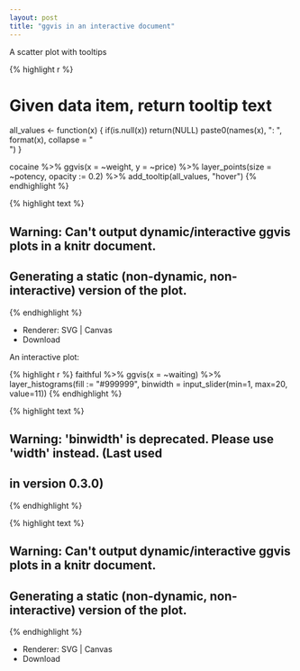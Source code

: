 ```yaml
---
layout: post
title: "ggvis in an interactive document"
---
```




A scatter plot with tooltips


{% highlight r %}
# Given data item, return tooltip text
all_values <- function(x) {
  if(is.null(x)) return(NULL)
  paste0(names(x), ": ", format(x), collapse = "<br />")
}

cocaine %>%
  ggvis(x = ~weight, y = ~price) %>%
  layer_points(size = ~potency, opacity := 0.2) %>%
  add_tooltip(all_values, "hover")
{% endhighlight %}



{% highlight text %}
## Warning: Can't output dynamic/interactive ggvis plots in a knitr document.
## Generating a static (non-dynamic, non-interactive) version of the plot.
{% endhighlight %}

<div id="plot_id702921086-container" class="ggvis-output-container">
<div id="plot_id702921086" class="ggvis-output"></div>
<div class="plot-gear-icon">
<nav class="ggvis-control">
<a class="ggvis-dropdown-toggle" title="Controls" onclick="return false;"></a>
<ul class="ggvis-dropdown">
<li>
Renderer: 
<a id="plot_id702921086_renderer_svg" class="ggvis-renderer-button" onclick="return false;" data-plot-id="plot_id702921086" data-renderer="svg">SVG</a>
 | 
<a id="plot_id702921086_renderer_canvas" class="ggvis-renderer-button" onclick="return false;" data-plot-id="plot_id702921086" data-renderer="canvas">Canvas</a>
</li>
<li>
<a id="plot_id702921086_download" class="ggvis-download" data-plot-id="plot_id702921086">Download</a>
</li>
</ul>
</nav>
</div>
</div>
<script type="text/javascript">
var plot_id702921086_spec = {
    "data": [
        {
            "name": "cocaine0",
            "format": {
                "type": "csv",
                "parse": {
                    "weight": "number",
                    "price": "number",
                    "potency": "number"
                }
            },
            "values": "\"weight\",\"price\",\"potency\"\n99,2500,33\n2,200,71\n1,50,83\n5,300,56\n4,300,19\n39,1000,28\n2,300,47\n1,100,37\n150,3000,12\n9,400,87\n7,500,93\n28,1200,55\n2,500,83\n3,160,67\n1,160,78\n23,1000,66\n3,230,56\n2,300,83\n3,300,90\n6,650,77\n7,250,31\n3,250,93\n2,100,56\n24,350,43\n1,40,94\n29,900,77\n2,200,84\n1,100,47\n60,1700,44\n14,450,32\n1,150,91\n49,1400,55\n23,550,72\n125,3200,30\n3,100,63\n1,100,75\n50,1300,82\n6,200,55\n2,200,45\n26,1100,69\n54,1500,37\n19,560,54\n1,40,84\n10,300,44\n59,2400,41\n3,300,74\n140,2800,58\n2,300,70\n1,200,40\n41,1200,52\n4,200,78\n3,150,66\n50,1500,55\n1,80,84\n1,100,64\n39,1600,44\n53,1500,57\n22,350,41\n1,60,83\n2,100,80\n1,200,67\n1,40,89\n6,450,61\n27,950,68\n62,1500,42\n84,2500,43\n56,1000,57\n6,500,72\n1,100,66\n8,220,42\n10,700,71\n10,300,37\n4,150,90\n81,2400,67\n1,100,31\n28,900,55\n53,1800,52\n27,780,52\n1,100,82\n61,1800,74\n86,1800,79\n28,950,46\n5,320,77\n30,960,76\n14,920,68\n27,1100,46\n1,150,44\n8,800,55\n2,150,48\n139,3000,6\n3,150,73\n1,100,78\n12,400,65\n52,1200,75\n24,770,37\n9,500,57\n61,2400,37\n39,1800,34\n6,400,60\n54,1500,30\n8,550,85\n15,700,70\n5,350,89\n10,250,81\n6,500,81\n44,1500,82\n1,100,91\n81,1500,76\n52,1600,49\n1,200,73\n13,500,54\n1,80,81\n13,800,84\n6,300,40\n21,800,40\n7,250,72\n1,75,30\n38,1200,59\n41,1000,74\n4,350,53\n1,50,61\n2,200,92\n53,1500,43\n57,2100,56\n124,2600,44\n4,500,38\n3,130,81\n1,160,79\n1,60,65\n27,700,33\n3,200,83\n2,100,88\n29,1100,50\n27,1100,85\n45,2000,59\n4,450,80\n1,400,64\n32,900,47\n5,250,59\n12,900,78\n10,500,69\n185,4600,76\n1,650,84\n55,1600,34\n1,150,60\n16,600,52\n56,1400,37\n13,800,77\n13,250,73\n1,80,26\n22,350,40\n3,130,34\n1,60,80\n13,500,79\n48,1300,58\n4,280,42\n29,1000,71\n1,180,90\n5,550,66\n124,2600,61\n14,450,91\n1,50,88\n21,1000,49\n2,300,77\n12,500,76\n60,1700,71\n2,80,44\n7,350,63\n14,650,45\n13,450,39\n4,600,69\n10,300,33\n30,1100,55\n37,1200,31\n12,270,80\n3,160,70\n63,1400,63\n15,500,21\n2,100,79\n27,580,68\n14,520,36\n23,850,39\n87,3000,49\n3,120,44\n40,1500,48\n7,290,20\n6,800,83\n30,1000,39\n25,640,81\n75,5100,60\n27,800,46\n21,550,68\n1,200,75\n1,160,84\n10,550,47\n1,100,89\n103,3800,64\n61,1400,43\n41,750,56\n7,230,57\n1,120,86\n22,1200,39\n55,1500,72\n59,1700,77\n4,400,82\n11,1000,74\n60,2000,64\n12,350,77\n56,1500,45\n123,4000,40\n14,450,50\n7,230,80\n13,500,37\n1,60,87\n1,100,88\n2,300,87\n10,650,66\n4,200,72\n1,60,76\n1,140,88\n240,4400,46\n12,600,42\n8,230,53\n1,80,87\n27,980,48\n27,800,36\n3,150,57\n60,2000,56\n6,200,48\n1,100,69\n1,300,73\n55,1600,49\n93,1900,53\n54,2200,69\n12,2500,81\n1,50,90\n1,50,87\n2,50,87\n1,180,55\n28,560,56\n50,1600,40\n2,100,70\n56,1700,50\n27,1100,30\n1,80,83\n49,1300,71\n3,300,64\n5,240,62\n27,800,70\n19,600,66\n6,300,37\n13,500,63\n3,200,86\n3,300,65\n1,200,80\n1,100,46\n26,750,46\n1,100,93\n62,1300,21\n13,550,54\n3,200,56\n1,60,90\n43,2300,28\n7,300,70\n27,1100,72\n58,1900,41\n21,710,77\n3,800,89\n2,200,88\n13,500,59\n6,300,80\n1,100,75\n61,2100,46\n20,1000,90\n2,200,37\n27,800,63\n4,350,75\n3,200,85\n111,3400,39\n7,600,77\n10,550,74\n1,80,64\n11,600,39\n1,100,75\n1,250,85\n11,450,67\n50,1100,46\n2,200,50\n55,1500,58\n3,240,67\n26,1100,47\n56,1700,30\n3,300,69\n66,2100,29\n41,1200,22\n8,700,61\n55,1700,59\n62,1500,60\n3,190,80\n7,430,78\n13,450,58\n6,500,84\n1,150,59\n18,500,41\n21,580,78\n10,400,71\n27,1000,73\n22,500,46\n46,1200,54\n12,400,67\n107,2800,66\n28,800,61\n28,800,58\n27,900,54\n2,150,65\n37,1100,64\n6,300,61\n36,1400,54\n2,270,85\n14,450,44\n3,250,47\n23,600,70\n13,650,43\n1,250,74\n1,80,90\n3,500,64\n124,2800,71\n1,120,46\n52,2200,31\n15,300,38\n1,60,64\n17,500,32\n2,200,73\n1,40,76\n27,830,13\n14,800,76\n25,900,57\n7,380,70\n4,280,57\n62,1900,43\n69,1800,68\n17,1200,58\n118,2900,66\n56,1100,75\n55,2400,38\n9,500,72\n2,160,56\n56,1200,61\n3,120,61\n4,300,61\n5,400,73\n85,2100,49\n4,430,56\n83,2000,71\n28,1400,57\n55,1700,47\n1,200,77\n27,1800,60\n6,300,27\n27,1000,62\n1,100,30\n19,750,42\n121,3600,43\n14,550,56\n20,700,61\n12,450,62\n2,400,47\n20,1000,83\n3,300,75\n34,1200,55\n48,1400,70\n3,290,82\n87,1900,3\n29,900,65\n25,900,45\n27,1000,65\n6,200,57\n24,800,73\n217,5000,77\n8,1000,53\n81,2400,53\n8,650,89\n74,2300,37\n12,500,58\n10,320,48\n20,350,44\n62,1100,61\n1,60,87\n6,300,16\n1,40,72\n13,380,55\n3,130,80\n5,100,22\n8,300,37\n39,2300,60\n26,900,53\n51,900,69\n19,970,46\n6,500,56\n14,500,36\n1,120,62\n24,530,85\n1,80,91\n11,400,80\n4,400,51\n3,200,67\n18,700,66\n18,900,56\n1,50,54\n3,120,38\n27,1000,38\n10,650,69\n42,1100,46\n27,1000,46\n3,200,75\n24,1000,54\n1,150,64\n55,1900,61\n3,250,54\n1,100,59\n13,280,78\n12,400,76\n1,60,59\n3,200,89\n28,900,44\n34,1400,51\n1,40,75\n3,130,52\n22,700,43\n1,180,92\n26,900,49\n19,620,60\n1,100,79\n12,500,81\n2,200,69\n1,50,62\n8,360,78\n61,1500,33\n18,500,36\n6,500,61\n83,2300,56\n5,500,55\n1,50,83\n1,40,81\n1,100,72\n14,1700,58\n10,250,49\n27,800,66\n1,150,93\n1,130,59\n53,2000,80\n54,1500,62\n18,850,32\n20,900,66\n55,1500,63\n11,800,59\n11,500,37\n25,1300,48\n19,760,64\n26,800,66\n3,80,79\n17,500,73\n55,1200,39\n13,520,67\n1,40,72\n66,2100,64\n1,80,75\n65,1400,72\n18,450,59\n55,900,75\n32,1300,68\n13,400,39\n8,200,36\n2,260,73\n25,600,45\n10,300,80\n3,200,76\n61,2200,52\n5,300,60\n2,60,79\n123,4000,3\n3,250,37\n27,750,82\n9,300,66\n3,230,81\n2,170,58\n51,1800,37\n24,850,93\n1,100,48\n26,600,61\n1,60,77\n24,1200,37\n1,40,77\n1,160,54\n55,3000,42\n12,500,80\n1,100,84\n14,500,70\n2,150,50\n54,1200,69"
        },
        {
            "name": "scale/size",
            "format": {
                "type": "csv",
                "parse": {
                    "domain": "number"
                }
            },
            "values": "\"domain\"\n3\n94"
        },
        {
            "name": "scale/x",
            "format": {
                "type": "csv",
                "parse": {
                    "domain": "number"
                }
            },
            "values": "\"domain\"\n-10.95\n251.95"
        },
        {
            "name": "scale/y",
            "format": {
                "type": "csv",
                "parse": {
                    "domain": "number"
                }
            },
            "values": "\"domain\"\n-213\n5353"
        }
    ],
    "scales": [
        {
            "name": "size",
            "domain": {
                "data": "scale/size",
                "field": "data.domain"
            },
            "zero": false,
            "nice": false,
            "clamp": false,
            "range": [
                20,
                100
            ]
        },
        {
            "name": "x",
            "domain": {
                "data": "scale/x",
                "field": "data.domain"
            },
            "zero": false,
            "nice": false,
            "clamp": false,
            "range": "width"
        },
        {
            "name": "y",
            "domain": {
                "data": "scale/y",
                "field": "data.domain"
            },
            "zero": false,
            "nice": false,
            "clamp": false,
            "range": "height"
        }
    ],
    "marks": [
        {
            "type": "symbol",
            "properties": {
                "update": {
                    "fill": {
                        "value": "#000000"
                    },
                    "x": {
                        "scale": "x",
                        "field": "data.weight"
                    },
                    "y": {
                        "scale": "y",
                        "field": "data.price"
                    },
                    "size": {
                        "scale": "size",
                        "field": "data.potency"
                    },
                    "opacity": {
                        "value": 0.2
                    }
                },
                "ggvis": {
                    "data": {
                        "value": "cocaine0"
                    }
                }
            },
            "from": {
                "data": "cocaine0"
            }
        }
    ],
    "width": 360,
    "height": 288,
    "legends": [
        {
            "orient": "right",
            "size": "size",
            "title": "potency"
        }
    ],
    "axes": [
        {
            "type": "x",
            "scale": "x",
            "orient": "bottom",
            "layer": "back",
            "grid": true,
            "title": "weight"
        },
        {
            "type": "y",
            "scale": "y",
            "orient": "left",
            "layer": "back",
            "grid": true,
            "title": "price"
        }
    ],
    "padding": null,
    "ggvis_opts": {
        "keep_aspect": false,
        "resizable": true,
        "padding": {

        },
        "duration": 250,
        "renderer": "svg",
        "hover_duration": 0,
        "width": 360,
        "height": 288
    },
    "handlers": null
}
;
ggvis.getPlot("plot_id702921086").parseSpec(plot_id702921086_spec);
</script><!--/html_preserve-->


An interactive plot:


{% highlight r %}
faithful %>%
  ggvis(x = ~waiting) %>%
  layer_histograms(fill := "#999999", binwidth = input_slider(min=1, max=20, value=11))
{% endhighlight %}



{% highlight text %}
## Warning: 'binwidth' is deprecated. Please use 'width' instead. (Last used
## in version 0.3.0)
{% endhighlight %}



{% highlight text %}
## Warning: Can't output dynamic/interactive ggvis plots in a knitr document.
## Generating a static (non-dynamic, non-interactive) version of the plot.
{% endhighlight %}

<!--html_preserve--><div id="plot_id965999562-container" class="ggvis-output-container">
<div id="plot_id965999562" class="ggvis-output"></div>
<div class="plot-gear-icon">
<nav class="ggvis-control">
<a class="ggvis-dropdown-toggle" title="Controls" onclick="return false;"></a>
<ul class="ggvis-dropdown">
<li>
Renderer: 
<a id="plot_id965999562_renderer_svg" class="ggvis-renderer-button" onclick="return false;" data-plot-id="plot_id965999562" data-renderer="svg">SVG</a>
 | 
<a id="plot_id965999562_renderer_canvas" class="ggvis-renderer-button" onclick="return false;" data-plot-id="plot_id965999562" data-renderer="canvas">Canvas</a>
</li>
<li>
<a id="plot_id965999562_download" class="ggvis-download" data-plot-id="plot_id965999562">Download</a>
</li>
</ul>
</nav>
</div>
</div>
<script type="text/javascript">
var plot_id965999562_spec = {
    "data": [
        {
            "name": "faithful0/bin1/stack2",
            "format": {
                "type": "csv",
                "parse": {
                    "xmin_": "number",
                    "xmax_": "number",
                    "stack_upr_": "number",
                    "stack_lwr_": "number"
                }
            },
            "values": "\"xmin_\",\"xmax_\",\"stack_upr_\",\"stack_lwr_\"\n38.5,49.5,21,0\n49.5,60.5,62,0\n60.5,71.5,29,0\n71.5,82.5,101,0\n82.5,93.5,57,0\n93.5,104.5,2,0"
        },
        {
            "name": "scale/x",
            "format": {
                "type": "csv",
                "parse": {
                    "domain": "number"
                }
            },
            "values": "\"domain\"\n35.2\n107.8"
        },
        {
            "name": "scale/y",
            "format": {
                "type": "csv",
                "parse": {
                    "domain": "number"
                }
            },
            "values": "\"domain\"\n0\n106.05"
        }
    ],
    "scales": [
        {
            "name": "x",
            "domain": {
                "data": "scale/x",
                "field": "data.domain"
            },
            "zero": false,
            "nice": false,
            "clamp": false,
            "range": "width"
        },
        {
            "name": "y",
            "domain": {
                "data": "scale/y",
                "field": "data.domain"
            },
            "zero": false,
            "nice": false,
            "clamp": false,
            "range": "height"
        }
    ],
    "marks": [
        {
            "type": "rect",
            "properties": {
                "update": {
                    "stroke": {
                        "value": "#000000"
                    },
                    "fill": {
                        "value": "#999999"
                    },
                    "x": {
                        "scale": "x",
                        "field": "data.xmin_"
                    },
                    "x2": {
                        "scale": "x",
                        "field": "data.xmax_"
                    },
                    "y": {
                        "scale": "y",
                        "field": "data.stack_upr_"
                    },
                    "y2": {
                        "scale": "y",
                        "field": "data.stack_lwr_"
                    }
                },
                "ggvis": {
                    "data": {
                        "value": "faithful0/bin1/stack2"
                    }
                }
            },
            "from": {
                "data": "faithful0/bin1/stack2"
            }
        }
    ],
    "width": 432,
    "height": 288,
    "legends": [

    ],
    "axes": [
        {
            "type": "x",
            "scale": "x",
            "orient": "bottom",
            "layer": "back",
            "grid": true,
            "title": "waiting"
        },
        {
            "type": "y",
            "scale": "y",
            "orient": "left",
            "layer": "back",
            "grid": true,
            "title": "count"
        }
    ],
    "padding": null,
    "ggvis_opts": {
        "keep_aspect": false,
        "resizable": true,
        "padding": {

        },
        "duration": 250,
        "renderer": "svg",
        "hover_duration": 0,
        "width": 432,
        "height": 288
    },
    "handlers": null
}
;
ggvis.getPlot("plot_id965999562").parseSpec(plot_id965999562_spec);
</script><!--/html_preserve-->
